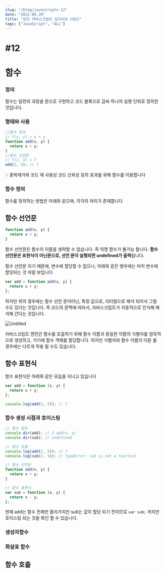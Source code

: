 ```yaml
---
slug: "/blog/javascripts-12"
date: "2022-06-20"
title: "모던 자바스크립트 딥다이브 CH12"
tags: ["JavaScript", "ALL"]
---
```


# #12

# 함수

### 정의

함수는 일련의 과정을 문으로 구현하고 코드 블록으로 감싸 하나의 실행 단위로 정의한 것입니다.

### 형태와 사용

```jsx
//함수 정의
// f(x, y) = x + y
function add(x, y) {
  return x + y;
}
//함수 선언문
// f(2, 5) = 7
add(2, 5); // 7
```

<aside>
💡  중복제거와 코드 재 사용성 코드 신뢰성 등의 효과를 위해 함수를 이용합니다

</aside>

### 함수 정의

함수를 정의하는 방법은 아래와 같으며, 각각의 차이가 존재합니다

## 함수 선언문

```jsx
function add(x, y) {
  return x + y;
}
```

함수 선언문은 함수의 이름을 생략할 수 없습니다. 즉 익명 함수가 불가능 합니다. **함수 선언문은 표현식이 아닌문으로, 선언 문이 실행되면 undefined가 출력**됩니다.

함수 선언문 이기 때문에, 변수에 할당할 수 없으나, 아래와 같은 병우에는 마치 변수에 할당되는 것 처럼 보입니다

```jsx
var add = function add(x, y) {
  return x + y;
};
```

하지만 위의 경우에는 함수 선언 문이아닌, 특정 값으로, 리터럴으로 해석 되어서 그럴 수도 있다는 것입니다. 즉 코드의 문맥에 따라서, 자바스크립트가 자동적으로 인식해 해석해 간다는 것입니다.

![Untitled](#12%205324e061a4284cf28f525e290de2e5e6/Untitled.png)

자바스크립트 엔진은 함수를 호출하기 위해 함수 이름과 동일한 이름의 식별자를 암묵적으로 생성하고, 거기에 함수 객체를 할당합니다. 하지만 식별자와 함수 이름이 다른 를 경우에는 다르게 적용 될 수도 있습니다.

## 함수 표현식

함수 표현식은 아래와 같은 모습을 지니고 있습니다

```jsx
var add = function (x, y) {
  return x + y;
};

console.log(add(2, 5)); // 7
```

### 함수 생성 시점과 호이스팅

```jsx
// 함수 참조
console.dir(add); // ƒ add(x, y)
console.dir(sub); // undefined

// 함수 호출
console.log(add(2, 5)); // 7
console.log(sub(2, 5)); // TypeError: sub is not a function

// 함수 선언문
function add(x, y) {
  return x + y;
}

// 함수 표현식
var sub = function (x, y) {
  return x - y;
};
```

현재 add는 함수 전체만 올라가지만 sub는 값이 할당 되기 전이므로 `var sub;` 까지만 호이스팅 되는 것을 확인 할 수 있습니다.

### 생성자함수

### 화살표 함수

## 함수 호출
